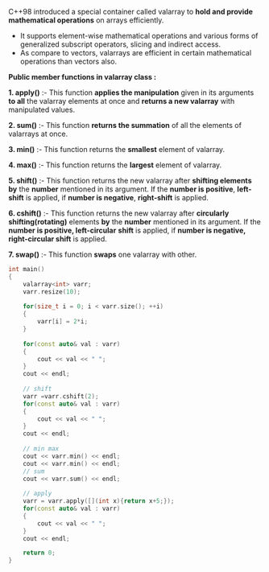 C++98 introduced a special container called valarray to **hold and provide mathematical operations** on arrays efficiently.

- It supports element-wise mathematical operations and various forms of generalized subscript operators, slicing and indirect access.
- As compare to vectors, valarrays are efficient in certain mathematical operations than vectors also.

**Public member functions in valarray class :**

**1. apply()** :- This function **applies the manipulation** given in its arguments **to all** the valarray elements at once and **returns a new valarray** with manipulated values.

**2. sum()** :- This function **returns the summation** of all the elements of valarrays at once.

**3. min()** :- This function returns the **smallest** element of valarray.

**4. max()** :- This function returns the **largest** element of valarray.

**5. shift()** :- This function returns the new valarray after **shifting elements** **by** the **number** mentioned in its argument. If the **number is positive**, **left-shift** is applied, if **number is negative**, **right-shift** is applied.

**6. cshift()** :- This function returns the new valarray after **circularly shifting(rotating)** elements **by** the **number** mentioned in its argument. If the **number is positive, left-circular** **shift** is applied, if **number is negative, right-circular shift** is applied.

**7. swap()** :- This function **swaps** one valarray with other.

```c++
int main()
{
    valarray<int> varr;
    varr.resize(10);
    
    for(size_t i = 0; i < varr.size(); ++i)
    {
        varr[i] = 2*i;
    }
    
    for(const auto& val : varr)
    {
        cout << val << " ";
    }
    cout << endl;
    
    // shift
    varr =varr.cshift(2);
    for(const auto& val : varr)
    {
        cout << val << " ";
    }
    cout << endl;
    
    // min max
    cout << varr.min() << endl;
    cout << varr.min() << endl;
    // sum
    cout << varr.sum() << endl;
    
    // apply
    varr = varr.apply([](int x){return x+5;});
    for(const auto& val : varr)
    {
        cout << val << " ";
    }
    cout << endl;

    return 0;
}
```

